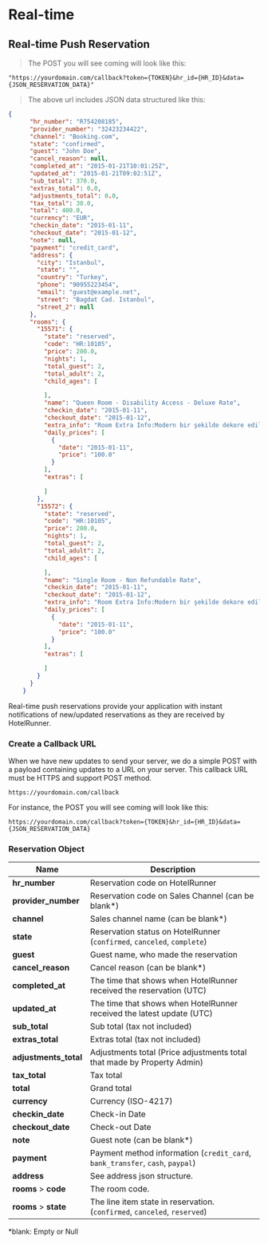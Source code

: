 # Real-time

## Real-time Push Reservation

> The POST you will see coming will look like this:

```shell
"https://yourdomain.com/callback?token={TOKEN}&hr_id={HR_ID}&data={JSON_RESERVATION_DATA}"
```

> The above url includes JSON data structured like this:

```json
{
      "hr_number": "R754208185",
      "provider_number": "32423234422",
      "channel": "Booking.com",
      "state": "confirmed",
      "guest": "John Doe",
      "cancel_reason": null,
      "completed_at": "2015-01-21T10:01:25Z",
      "updated_at": "2015-01-21T09:02:51Z",
      "sub_total": 370.0,
      "extras_total": 0.0,
      "adjustments_total": 0.0,
      "tax_total": 30.0,
      "total": 400.0,
      "currency": "EUR",
      "checkin_date": "2015-01-11",
      "checkout_date": "2015-01-12",
      "note": null,
      "payment": "credit_card",
      "address": {
        "city": "Istanbul",
        "state": "",
        "country": "Turkey",
        "phone": "90955223454",
        "email": "guest@example.net",
        "street": "Bagdat Cad. Istanbul",
        "street_2": null
      },
      "rooms": {
        "15571": {
          "state": "reserved",
          "code": "HR:10105",
          "price": 200.0,
          "nights": 1,
          "total_guest": 2,
          "total_adult": 2,
          "child_ages": [

          ],
          "name": "Queen Room - Disability Access - Deluxe Rate",
          "checkin_date": "2015-01-11",
          "checkout_date": "2015-01-12",
          "extra_info": "Room Extra Info:Modern bir şekilde dekore edilmiş bu stüdyoda çalışma masası ve özel banyo bulunmaktadır.\nMeal Plan:Kahvaltı oda fiyatına dahildir.\nNon-Smoking Room",
          "daily_prices": [
            {
              "date": "2015-01-11",
              "price": "100.0"
            }
          ],
          "extras": [

          ]
        },
        "15572": {
          "state": "reserved",
          "code": "HR:10105",
          "price": 200.0,
          "nights": 1,
          "total_guest": 2,
          "total_adult": 2,
          "child_ages": [

          ],
          "name": "Single Room - Non Refundable Rate",
          "checkin_date": "2015-01-11",
          "checkout_date": "2015-01-12",
          "extra_info": "Room Extra Info:Modern bir şekilde dekore edilmiş bu stüdyoda çalışma masası ve özel banyo bulunmaktadır.\nMeal Plan:Kahvaltı oda fiyatına dahildir.\nNon-Smoking Room",
          "daily_prices": [
            {
              "date": "2015-01-11",
              "price": "100.0"
            }
          ],
          "extras": [

          ]
        }
      }
    }

```

Real-time push reservations provide your application with instant notifications of new/updated reservations as
they are received by HotelRunner.

### Create a Callback URL

When we have new updates to send your server, we do a simple POST with a payload containing updates to a URL on your server.
This callback URL must be HTTPS and support POST method.

`https://yourdomain.com/callback`

For instance, the POST you will see coming will look like this:

`https://yourdomain.com/callback?token={TOKEN}&hr_id={HR_ID}&data={JSON_RESERVATION_DATA}`


### Reservation Object

Name | Description
------------ | ------
**hr_number** | Reservation code on HotelRunner
**provider_number** | Reservation code on Sales Channel (can be blank*)
**channel** | Sales channel name (can be blank*)
**state** | Reservation status on HotelRunner (`confirmed`, `canceled`, `complete`)
**guest** | Guest name, who made the reservation
**cancel_reason** | Cancel reason (can be blank*)
**completed_at** | The time that shows when HotelRunner received the reservation (UTC)
**updated_at** | The time that shows when HotelRunner received the latest update (UTC)
**sub_total** | Sub total (tax not included)
**extras_total** | Extras total (tax not included)
**adjustments_total** | Adjustments total (Price adjustments total that made by Property Admin)
**tax_total** | Tax total
**total** | Grand total
**currency** | Currency (ISO-4217)
**checkin_date** | Check-in Date
**checkout_date** | Check-out Date
**note** | Guest note (can be blank*)
**payment** | Payment method information (`credit_card`, `bank_transfer`, `cash`, `paypal`)
**address** | See address json structure.
**rooms** > **code** | The room code.
**rooms** > **state** | The line item state in reservation. (`confirmed`, `canceled`, `reserved`)



*blank: Empty or Null
